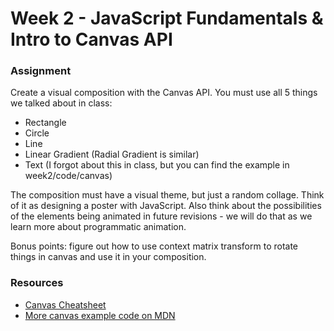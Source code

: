 # Week 2 - JavaScript Fundamentals & Intro to Canvas API

### Assignment

Create a visual composition with the Canvas API. You must use all 5 things we talked about in class:

- Rectangle
- Circle
- Line
- Linear Gradient (Radial Gradient is similar)
- Text (I forgot about this in class, but you can find the example in week2/code/canvas)

The composition must have a visual theme, but just a random collage. Think of it as designing a poster with JavaScript. Also think about the possibilities of the elements being animated in future revisions - we will do that as we learn more about programmatic animation.

Bonus points: figure out how to use context matrix transform to rotate things in canvas and use it in your composition.

### Resources

- <a href="http://www.nihilogic.dk/labs/canvas_sheet/HTML5_Canvas_Cheat_Sheet.pdf" target="_blank">Canvas Cheatsheet</a>
- <a href="https://developer.mozilla.org/en-US/docs/HTML/Canvas/Drawing_Graphics_with_Canvas" target="_blank">More canvas example code on MDN</a>
